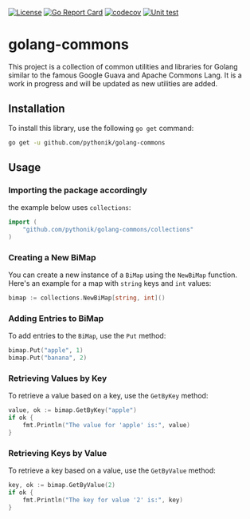 [![License](https://img.shields.io/badge/License-Apache_2.0-blue.svg)](https://opensource.org/licenses/Apache-2.0)
[![Go Report Card](https://goreportcard.com/badge/github.com/pythonik/golang-commons)](https://goreportcard.com/report/github.com/pythonik/golang-commons)
[![codecov](https://codecov.io/gh/pythonik/golang-commons/graph/badge.svg?token=YSMFAR20IF)](https://codecov.io/gh/pythonik/golang-commons)
[![Unit test](https://github.com/pythonik/golang-commons/actions/workflows/ci.yml/badge.svg)](https://github.com/pythonik/golang-commons/actions/workflows/ci.yml)
# golang-commons 
This project is a collection of common utilities and libraries for Golang similar to the famous Google Guava and Apache Commons Lang. It is a work in progress and will be updated as new utilities are added.

## Installation

To install this library, use the following `go get` command:

```bash
go get -u github.com/pythonik/golang-commons
```

## Usage

### Importing the package accordingly

the example below uses `collections`:

```go
import (
    "github.com/pythonik/golang-commons/collections"
)
```

### Creating a New BiMap

You can create a new instance of a `BiMap` using the `NewBiMap` function. Here's an example for a map with `string` keys and `int` values:

```go
bimap := collections.NewBiMap[string, int]()
```

### Adding Entries to BiMap

To add entries to the `BiMap`, use the `Put` method:

```go
bimap.Put("apple", 1)
bimap.Put("banana", 2)
```

### Retrieving Values by Key

To retrieve a value based on a key, use the `GetByKey` method:

```go
value, ok := bimap.GetByKey("apple")
if ok {
    fmt.Println("The value for 'apple' is:", value)
}
```

### Retrieving Keys by Value

To retrieve a key based on a value, use the `GetByValue` method:

```go
key, ok := bimap.GetByValue(2)
if ok {
    fmt.Println("The key for value '2' is:", key)
}
```